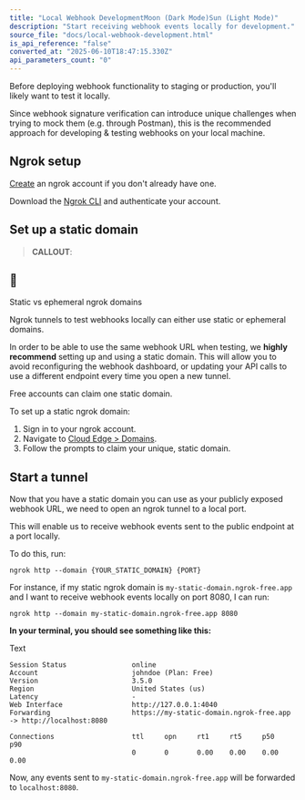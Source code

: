 ```yaml
---
title: "Local Webhook DevelopmentMoon (Dark Mode)Sun (Light Mode)"
description: "Start receiving webhook events locally for development."
source_file: "docs/local-webhook-development.html"
is_api_reference: "false"
converted_at: "2025-06-10T18:47:15.330Z"
api_parameters_count: "0"
---
```

Before deploying webhook functionality to staging or production, you'll likely want to test it locally.

Since webhook signature verification can introduce unique challenges when trying to mock them (e.g. through Postman), this is the recommended approach for developing & testing webhooks on your local machine.

## Ngrok setup

[](#ngrok-setup)

[Create](https://dashboard.ngrok.com/) an ngrok account if you don't already have one.

Download the [Ngrok CLI](https://ngrok.com/download) and authenticate your account.

## Set up a static domain

[](#set-up-a-static-domain)

> **CALLOUT**:

## 📘

Static vs ephemeral ngrok domains

Ngrok tunnels to test webhooks locally can either use static or ephemeral domains.

In order to be able to use the same webhook URL when testing, we **highly recommend** setting up and using a static domain. This will allow you to avoid reconfiguring the webhook dashboard, or updating your API calls to use a different endpoint every time you open a new tunnel.

Free accounts can claim one static domain.

To set up a static ngrok domain:

1.  Sign in to your ngrok account.
2.  Navigate to [Cloud Edge > Domains](https://dashboard.ngrok.com/cloud-edge/domains).‍
3.  Follow the prompts to claim your unique, static domain.

## Start a tunnel

[](#start-a-tunnel)

Now that you have a static domain you can use as your publicly exposed webhook URL, we need to open an ngrok tunnel to a local port.

This will enable us to receive webhook events sent to the public endpoint at a port locally.

To do this, run:

```
ngrok http --domain {YOUR_STATIC_DOMAIN} {PORT}

```

For instance, if my static ngrok domain is `my-static-domain.ngrok-free.app` and I want to receive webhook events locally on port 8080, I can run:

```
ngrok http --domain my-static-domain.ngrok-free.app 8080

```

**In your terminal, you should see something like this:**

Text

```
Session Status                online
Account                       johndoe (Plan: Free)
Version                       3.5.0
Region                        United States (us)
Latency                       -
Web Interface                 http://127.0.0.1:4040
Forwarding                    https://my-static-domain.ngrok-free.app -> http://localhost:8080

Connections                   ttl     opn     rt1     rt5     p50     p90
                              0       0       0.00    0.00    0.00    0.00

```



Now, any events sent to `my-static-domain.ngrok-free.app` will be forwarded to `localhost:8080`.
